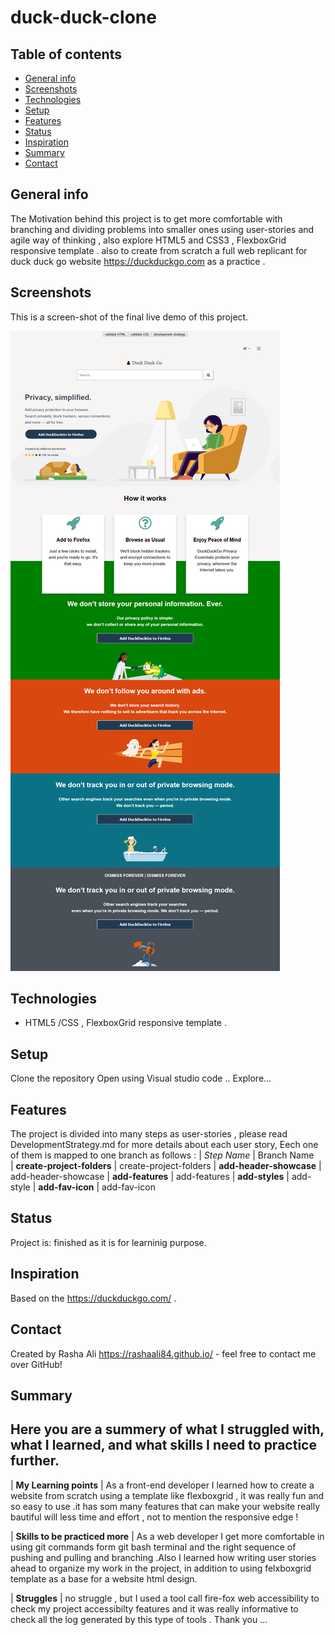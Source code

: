 # duck-duck-clone

## Table of contents
* [General info](#general-info)
* [Screenshots](#screenshots)
* [Technologies](#technologies)
* [Setup](#setup)
* [Features](#features)
* [Status](#status)
* [Inspiration](#inspiration)
* [Summary](#Summary)
* [Contact](#contact)

## General info
The Motivation behind this project is to get more comfortable with branching and dividing problems into smaller ones using user-stories
and agile way of thinking , also explore HTML5 and CSS3 , FlexboxGrid responsive template .
also to create from scratch a full web replicant for duck duck go website https://duckduckgo.com as a practice .

## Screenshots
This is a screen-shot of the final live demo of this project.

![screenshot](./img/duckduck.png)


## Technologies
* HTML5 /CSS , FlexboxGrid responsive template .

## Setup
Clone the repository 
Open using Visual studio code ..
Explore...


## Features
The project is divided into many steps as user-stories , please read DevelopmentStrategy.md for more details about each user story,
Eech one of them is mapped to one branch as follows :
| _Step Name_                | Branch Name                                                                                                    
| **create-project-folders** | create-project-folders
| **add-header-showcase**    | add-header-showcase
| **add-features**           | add-features
| **add-styles**             | add-style
| **add-fav-icon**           | add-fav-icon

## Status
Project is: finished as it is for learninig purpose.

## Inspiration
 Based on the https://duckduckgo.com/ .

## Contact
Created by Rasha Ali https://rashaali84.github.io/ - feel free to contact me over GitHub!

## Summary
 ## Here you are a summery of what I struggled with, what I learned, and what skills I need to practice further.

| __My Learning points__ | As a front-end developer I learned how to create a website from scratch using a template like flexboxgrid , it was really fun and so easy to use .it has som many features that can make your website really bautiful will less time and effort , not to mention the responsive edge !

| __Skills to be practiced more__ | As a web developer I get more comfortable in using git commands form git bash terminal and the right sequence of pushing and pulling and branching .Also I learned how writing user stories ahead to organize my work in the project, in addition to using felxboxgrid template as a base for a website html design.

| __Struggles__ | no struggle , but I used a tool call fire-fox web accessibility to check my project accessibilty features and it was really informative to check all the log generated by this type of tools .
Thank you ...

